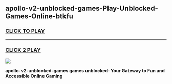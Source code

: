 
## apollo-v2-unblocked-games-Play-Unblocked-Games-Online-btkfu
<h3>
<a href="https://premium76.site?title=apollo-v2-unblocked-games&ref=25A">CLICK TO PLAY</a></h3>
<hr>

<h3>
<a href="https://premium76.site?title=apollo-v2-unblocked-games&ref=25A">CLICK 2 PLAY</a>
  
</h3>

<a href="https://premium76.site?title=apollo-v2-unblocked-games&ref=25A"><img src="https://clearcache.store/games.png"></a>


**apollo-v2-unblocked-games games unblocked: Your Gateway to Fun and Accessible Online Gaming**
